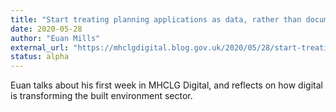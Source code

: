 ```yaml
---
title: "Start treating planning applications as data, rather than documents"
date: 2020-05-28
author: "Euan Mills"
external_url: "https://mhclgdigital.blog.gov.uk/2020/05/28/start-treating-planning-applications-as-data-rather-than-documents/"
status: alpha
---
```


Euan talks about his first week in MHCLG Digital, and reflects on how digital is transforming the built environment sector.
